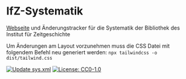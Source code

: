 # IfZ-Systematik
[Webseite](https://opac.ifz-muenchen.de/webOPACClient.ifzsis/systematik/sys.xml) und Änderungstracker für die Systematik der Bibliothek des Institut für Zeitgeschichte


Um Änderungen am Layout vorzunehmen muss die CSS Datei mit folgendem Befehl neu generiert werden:
`npx tailwindcss -o dist/tailwind.css`

[![Update sys.xml](https://github.com/ifz-muenchen/IfZ-Systematik/actions/workflows/copy-systematik.yml/badge.svg)](https://github.com/ifz-muenchen/IfZ-Systematik/actions/workflows/copy-systematik.yml) [![License: CC0-1.0](https://img.shields.io/badge/License-CC0_1.0-lightgrey.svg)](http://creativecommons.org/publicdomain/zero/1.0/)
